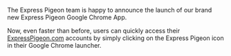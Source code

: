 The Express Pigeon team is happy to announce the launch of our brand new
Express Pigeon Google Chrome App.

Now, even faster than before, users can quickly access their
[ExpressPigeon.com](http://expresspigeon.com) accounts by simply clicking on the Express Pigeon
icon in their Google Chrome launcher.
